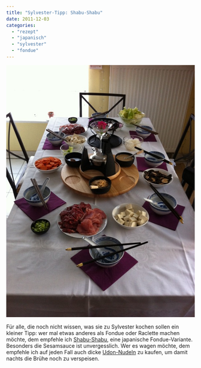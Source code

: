 ```yaml
---
title: "Sylvester-Tipp: Shabu-Shabu"
date: 2011-12-03
categories: 
  - "rezept"
  - "japanisch"
  - "sylvester"
  - "fondue"
---
```


![](../images/shabu-shabu.jpg)

Für alle, die noch nicht wissen, was sie zu Sylvester kochen sollen ein kleiner Tipp: wer mal etwas anderes als Fondue oder Raclette machen möchte, dem empfehle ich [Shabu-Shabu](http://de.wikipedia.org/wiki/Shabu-Shabu), eine japanische Fondue-Variante. Besonders die Sesamsauce ist unvergesslich. Wer es wagen möchte, dem empfehle ich auf jeden Fall auch dicke [Udon-Nudeln](http://de.wikipedia.org/wiki/Udon) zu kaufen, um damit nachts die Brühe noch zu verspeisen.
